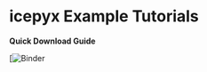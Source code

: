 # icepyx Example Tutorials

**Quick Download Guide**

[![Binder](https://mybinder.org/v2/gh/nicholas-kotlinski/icesat2_hackweek/master?filepath=Quick_Start_Guide_IS2.ipynb)
